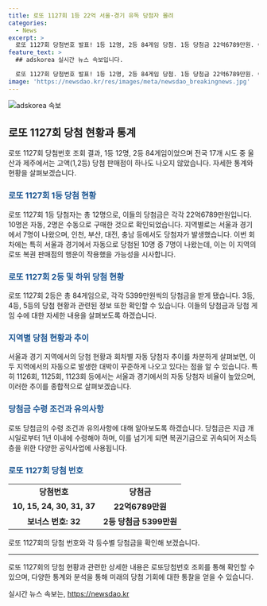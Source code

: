 ```yaml
---
title: 로또 1127회 1등 22억 서울·경기 유독 당첨자 몰려
categories:
  - News
excerpt: >
  로또 1127회 당첨번호 발표! 1등 12명, 2등 84게임 당첨. 1등 당첨금 22억6789만원. 이번 회차 서울·경기에서 7명이 당첨자로 나와 화제! 로또복권 판매점 밀집 지역에서의 당첨자 증가에 관심 쏠려. 당첨금은 1년 이내 수령해야 하며, 지급 만료시 공익사업에 사용된다. 1127회 로또 당첨번호는 10, 15, 24, 30, 31, 37 등 6개.
feature_text: >
  ## adskorea 실시간 뉴스 속보입니다.

  로또 1127회 당첨번호 발표! 1등 12명, 2등 84게임 당첨. 1등 당첨금 22억6789만원. 이번 회차 서울·경기에서 7명이 당첨자로 나와 화제! 로또복권 판매점 밀집 지역에서의 당첨자 증가에 관심 쏠려. 당첨금은 1년 이내 수령해야 하며, 지급 만료시 공익사업에 사용된다. 1127회 로또 당첨번호는 10, 15, 24, 30, 31, 37 등 6개.
image: 'https://newsdao.kr/res/images/meta/newsdao_breakingnews.jpg'
---
```


<p><img src="https://newsdao.kr/res/images/meta/newsdao_breakingnews.jpg" alt="adskorea 속보" /></p>

<h2 data-ke-size="size26">로또 1127회 당첨 현황과 통계</h2>

<p data-ke-size="size16">로또 1127회 당첨번호 조회 결과, 1등 12명, 2등 84게임이었으며 전국 17개 시도 중 울산과 제주에서는 고액(1,2등) 당첨 판매점이 하나도 나오지 않았습니다. 자세한 통계와 현황을 살펴보겠습니다.</p>

<h3><b><span style="color: #1a5490;">로또 1127회 1등 당첨 현황</span></b></h3>

<p data-ke-size="size16">로또 1127회 1등 당첨자는 총 12명으로, 이들의 당첨금은 각각 22억6789만원입니다. 10명은 자동, 2명은 수동으로 구매한 것으로 확인되었습니다. 지역별로는 서울과 경기에서 7명이 나왔으며, 인천, 부산, 대전, 충남 등에서도 당첨자가 발생했습니다. 이번 회차에는 특히 서울과 경기에서 자동으로 당첨된 10명 중 7명이 나왔는데, 이는 이 지역의 로또 복권 판매점의 행운이 작용했을 가능성을 시사합니다.</p>

<h3><b><span style="color: #1a5490;">로또 1127회 2등 및 하위 당첨 현황</span></b></h3>

<p data-ke-size="size16">로또 1127회 2등은 총 84게임으로, 각각 5399만원씩의 당첨금을 받게 됐습니다. 3등, 4등, 5등의 당첨 현황과 관련된 정보 또한 확인할 수 있습니다. 이들의 당첨금과 당첨 게임 수에 대한 자세한 내용을 살펴보도록 하겠습니다.</p>

<h3><b><span style="color: #1a5490;">지역별 당첨 현황과 추이</span></b></h3>

<p data-ke-size="size16">서울과 경기 지역에서의 당첨 현황과 회차별 자동 당첨자 추이를 차분하게 살펴보면, 이 두 지역에서의 자동으로 발생한 대박이 꾸준하게 나오고 있다는 점을 알 수 있습니다. 특히 1126회, 1125회, 1123회 등에서는 서울과 경기에서의 자동 당첨자 비율이 높았으며, 이러한 추이를 종합적으로 살펴보겠습니다.</p>

<h3><b><span style="color: #1a5490;">당첨금 수령 조건과 유의사항</span></b></h3>

<p data-ke-size="size16">로또 당첨금의 수령 조건과 유의사항에 대해 알아보도록 하겠습니다. 당첨금은 지급 개시일로부터 1년 이내에 수령해야 하며, 이를 넘기게 되면 복권기금으로 귀속되어 저소득층을 위한 다양한 공익사업에 사용됩니다.</p>

<h3><b><span style="color: #1a5490;">로또 1127회 당첨 번호</span></b></h3>

<table>
    <tr>
        <td style="text-align: center; height: 17px;"><b>당첨번호</b></td>
        <td style="text-align: center; height: 17px;"><b>당첨금</b></td>
    </tr>
    <tr>
        <td style="text-align: center; height: 17px;"><b>10, 15, 24, 30, 31, 37</b></td>
        <td style="text-align: center; height: 17px;"><b>22억6789만원</b></td>
    </tr>
    <tr>
        <td style="text-align: center; height: 17px;"><b>보너스 번호: 32</b></td>
        <td style="text-align: center; height: 17px;"><b>2등 당첨금 5399만원</b></td>
    </tr>
</table>

<p data-ke-size="size16">로또 1127회의 당첨 번호와 각 등수별 당첨금을 확인해 보겠습니다.</p>

<hr>

<p data-ke-size="size16">로또 1127회의 당첨 현황과 관련한 상세한 내용은 로또당첨번호 조회를 통해 확인할 수 있으며, 다양한 통계와 분석을 통해 미래의 당첨 기회에 대한 통찰을 얻을 수 있습니다.</p>

<p data-ke-size="size16"></p>
실시간 뉴스 속보는, <a href="https://newsdao.kr" rel="dofollow">https://newsdao.kr</a>



